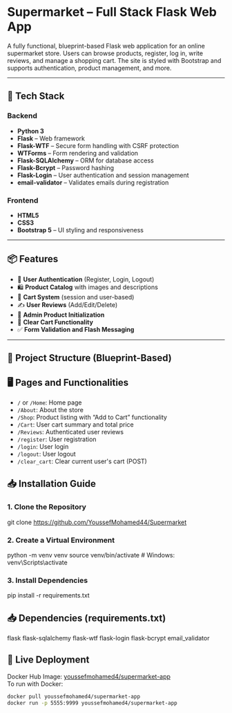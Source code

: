 # Supermarket – Full Stack Flask Web App
A fully functional, blueprint-based Flask web application for an online supermarket store. Users can browse products, register, log in, write reviews, and manage a shopping cart. The site is styled with Bootstrap and supports authentication, product management, and more.

---

## 🔧 Tech Stack

### Backend
- **Python 3**
- **Flask** – Web framework
- **Flask-WTF** – Secure form handling with CSRF protection
- **WTForms** – Form rendering and validation
- **Flask-SQLAlchemy** – ORM for database access
- **Flask-Bcrypt** – Password hashing
- **Flask-Login** – User authentication and session management
- **email-validator** – Validates emails during registration

### Frontend
- **HTML5**
- **CSS3**
- **Bootstrap 5** – UI styling and responsiveness

---

## 📦 Features

- 🔐 **User Authentication** (Register, Login, Logout)
- 🛍️ **Product Catalog** with images and descriptions
- 🛒 **Cart System** (session and user-based)
- ✍️ **User Reviews** (Add/Edit/Delete)
- 🧾 **Admin Product Initialization**
- 🧹 **Clear Cart Functionality**
- ✅ **Form Validation and Flash Messaging**

---

## 📂 Project Structure (Blueprint-Based)
## 🖥️ Pages and Functionalities

- `/` or `/Home`: Home page
- `/About`: About the store
- `/Shop`: Product listing with “Add to Cart” functionality
- `/Cart`: User cart summary and total price
- `/Reviews`: Authenticated user reviews
- `/register`: User registration
- `/login`: User login
- `/logout`: User logout
- `/clear_cart`: Clear current user's cart (POST)

## 📥 Installation Guide

### 1. Clone the Repository
git clone https://github.com/YoussefMohamed44/Supermarket

### 2. Create a Virtual Environment
python -m venv venv
source venv/bin/activate  # Windows: venv\Scripts\activate

### 3. Install Dependencies
pip install -r requirements.txt

## 📥 Dependencies (requirements.txt)
flask
flask-sqlalchemy
flask-wtf
flask-login
flask-bcrypt 
email_validator 

## 🚀 Live Deployment

Docker Hub Image: [youssefmohamed4/supermarket-app](https://hub.docker.com/r/youssefmohamed4/supermarket-app)  
To run with Docker:
```bash
docker pull youssefmohamed4/supermarket-app
docker run -p 5555:9999 youssefmohamed4/supermarket-app